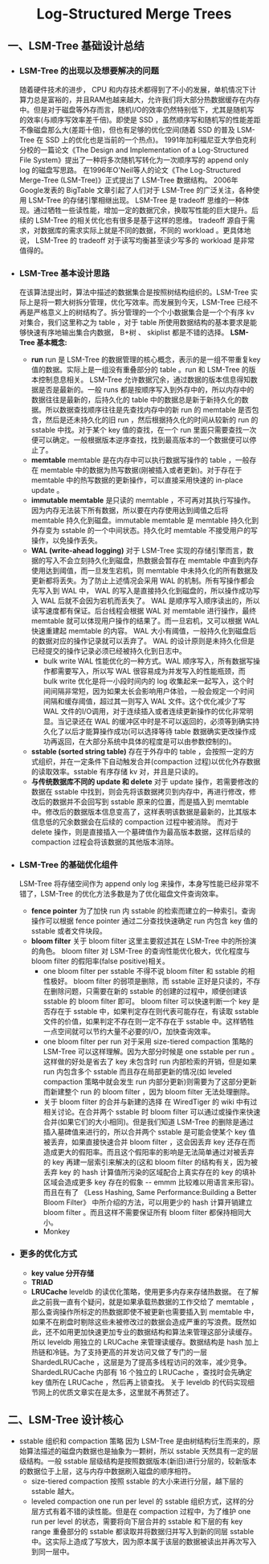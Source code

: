 <h1 style="text-align:center"> Log-Structured Merge Trees </h1>

## 一、LSM-Tree 基础设计总结

- ### LSM-Tree 的出现以及想要解决的问题
    随着硬件技术的进步， CPU 和内存技术都得到了不小的发展，单机情况下计算力总是富裕的，并且RAM也越来越大，允许我们将大部分热数据缓存在内存中。但是对于磁盘等外存而言，随机I/O的效率仍然特别低下，尤其是随机写的效率(与顺序写效率差千倍)。即使是 SSD ，虽然顺序写和随机写的性能差距不像磁盘那么大(差距十倍)，但也有足够的优化空间(随着 SSD 的普及 LSM-Tree 在 SSD 上的优化也是当前的一个热点)。
    1991年加利福尼亚大学伯克利分校的一篇论文《The Design and Implementation of a Log-Structured File System》提出了一种将多次随机写转化为一次顺序写的 append only log 的磁盘写思路。
    在1996年O'Neil等人的论文《The Log-Structured Merge-Tree (LSM-Tree)》正式提出了 LSM-Tree 数据结构。
    2006年Google发表的 BigTable 文章引起了人们对于 LSM-Tree 的广泛关注，各种使用 LSM-Tree 的存储引擎相继出现。
    LSM-Tree 是 tradeoff 思维的一种体现。通过牺牲一些读性能，增加一定的数据冗余，换取写性能的巨大提升。后续的 LSM-Tree 的相关优化也有很多是基于这样的思维。 tradeoff 源自于需求，对数据库的需求实际上就是不同的数据，不同的 workload 。更具体地说， LSM-Tree 的 tradeoff 对于读写均衡甚至读少写多的 workload 是非常值得的。

- ### LSM-Tree 基本设计思路
    在该算法提出时，算法中描述的数据集合是按照树结构组织的。LSM-Tree 实际上是将一颗大树拆分管理，优化写效率。而发展到今天，LSM-Tree 已经不再是严格意义上的树结构了。拆分管理的一个个小数据集合是一个个有序 kv 对集合，我们这里称之为 table ，对于 table 所使用数据结构的基本要求是能够快速有序地输出集合内数据， B+树 、 skiplist 都是不错的选择。
    **LSM-Tree 基本概念:**
    - **run**
        run 是 LSM-Tree 的数据管理的核心概念，表示的是一组不带重复key值的数据。实际上是一组没有重叠部分的 table 。run 和 LSM-Tree 的版本控制息息相关。 LSM-Tree 允许数据冗余，通过数据的版本信息得知数据是否是最新的。一般 runs 都是按顺序写入到外存中的，所以内存中的数据往往是最新的，后持久化的 table 中的数据总是新于新持久化的数据。所以数据查找顺序往往是先查找内存中的新 run 的 memtable 是否包含，然后是还未持久化的旧 run ，然后根据持久化的时间从较新的 run 的 sstable 中找。对于某个 key 值的查找，在一个 run 里面只需要查找一次便可以确定。一般根据版本逆序查找，找到最高版本的一个数据便可以停止了。
    - **memtable**
        memtable 是在内存中可以执行数据写操作的 table ，一般存在 memtable 中的数据为热写数据(刚被插入或者更新)。对于存在于 memtable 中的热写数据的更新操作，可以直接采用快速的 in-place update 。
    - **immutable memtable**
        是只读的 memtable ，不可再对其执行写操作。因为内存无法装下所有数据，所以要在内存使用达到阈值之后将 memtable 持久化到磁盘。immutable memtable 是 memtable 持久化到外存变为 sstable 的一个中间状态。持久化时 memtable 不接受用户的写操作，以免操作丢失。
    - **WAL (write-ahead logging)**
        对于 LSM-Tree 实现的存储引擎而言，数据的写入不会立刻持久化到磁盘，热数据会暂存在 memtable 中直到内存使用达到阈值，而一旦发生宕机，则 memtable 中未持久化的所有数据及更新都将丢失。为了防止上述情况会采用 WAL 的机制。所有写操作都会先写入到 WAL 中， WAL 的写入是直接持久化到磁盘的，所以操作成功写入 WAL 后就不会因为宕机而丢失了。 WAL 是顺序写入顺序读出的，所以读写速度都有保证。后台线程会根据 WAL 对 memtable 进行操作，最终 memtable 就可以体现用户操作的结果了。而一旦宕机，又可以根据 WAL 快速重建起 memtable 的内容。 WAL 大小有阈值，一般持久化到磁盘后的数据对应的操作记录就可以丢弃了。 WAL 的设计原则是未持久化但是已经提交的操作记录必须已经被持久化到日志中。
        - bulk write
            WAL 性能优化的一种方式。WAL 顺序写入，所有数据写操作都需要写入，所以写 WAL 很容易成为并发写入的性能瓶颈，而 bulk write 优化是将一小段时间内的 log 收集起来一起写入，这个时间间隔非常短，因为如果太长会影响用户体验，一般会规定一个时间间隔和缓存阈值，超过其一则写入 WAL 文件。这个优化减少了写 WAL 文件的I/O调用，对于连续插入或者连续更新操作的优化非常明显。当记录还在 WAL 的缓冲区中时是不可以返回的，必须等到确实持久化了以后才能算操作成功(可以选择等待 table 数据确实更改操作成功再返回，在大部分系统中具体的程度是可以由参数控制的)。
    - **sstable (sorted string table)**
        存在于外存中的 table ，会按照一定的方式组织，并在一定条件下自动触发合并(compaction 过程)以优化外存数据的读取效率。sstable 有序存储 kv 对，并且是只读的。
    - **与传统数据库不同的 update 和 delete**
        对于 update 操作，若需要修改的数据在 sstable 中找到，则会先将该数据拷贝到内存中，再进行修改，修改后的数据并不会回写到 sstable 原来的位置，而是插入到 memtable 中。修改后的数据版本信息变高了，这样表明该数据是最新的，比其版本信息低的冗余数据会在后续的 compaction 过程中被消除。
        而对于 delete 操作，则是直接插入一个墓碑值作为最高版本数据，这样后续的 compaction 过程会将该数据的其他版本消除。

- ### LSM-Tree 的基础优化组件
    LSM-Tree 将存储空间作为 append only log 来操作，本身写性能已经非常不错了，LSM-Tree 的优化方法多数是为了优化磁盘文件查询效率。
    - **fence pointer**
        为了加快 run 内 sstable 的检索而建立的一种索引。查询操作可以根据 fence pointer 通过二分查找快速确定 run 内包含 key 值的 sstable 或者文件块段。
    - **bloom filter**
        关于 bloom filter 这里主要叙述其在 LSM-Tree 中的所扮演的角色。 bloom filter 对 LSM-Tree 的查询性能优化极大，优化程度与 bloom filter 的假阳率(false positive)相关。
        - one bloom filter per sstable
            不得不说 bloom filter 和 sstable 的相性极好。 bloom filter 的弱项是删除，而 sstable 正好是只读的，不存在删除问题，只需要在新的 sstable 的创建的过程中，顺便创建该 sstable 的 bloom filter 即可。 bloom filter 可以快速判断一个 key 是否存在于 sstable 中，如果判定存在则代表可能存在，有读取 sstable 文件的价值，如果判定不存在则一定不存在于 sstable 中。这样牺牲一点空间就可以节约大量不必要的I/O，加快查询效率。
        - one bloom filter per run
            对于采用 size-tiered compaction 策略的 LSM-Tree 可以这样理解。因为大部分时候是 one sstable per run 。这样做的好处是省去了 key 未包含时 run 内部检索的开销，但是如果 run 内包含多个 sstable 而且存在局部更新的情况(如 leveled compaction 策略中就会发生 run 内部分更新)则需要为了这部分更新而新建整个 run 的 bloom filter ，因为 bloom filter 无法处理删除。
        - 关于 bloom filter 的合并与新建的选择
            在 WiredTiger 的 wiki 中有过相关讨论。在合并两个 sstable 时 bloom filter 可以通过或操作来快速合并(如果它们的大小相同)。但是我们知道 LSM-Tree 的删除是通过插入墓碑值来进行的，所以合并两个 sstable 是可能会使某个 key 值被丢弃，如果直接快速合并 bloom filter ，这会因丢弃 key 还存在而造成更大的假阳率。而且这个假阳率的影响是无法简单通过对被丢弃的 key 再建一层索引来解决的(这和 bloom filter 的结构有关，因为被丢弃 key 的 hash 计算值所污染的区域配合上真实存在的 key 的填补区域会造成更多 key 存在的假象 -- emmm 比较难以用语言来形容)。而且在有了 《Less Hashing, Same Performance:Building a Better Bloom Filter》 中所介绍的方法，可以用更少的 hash 计算开销建立 bloom filter 。而且这样不需要保证所有 bloom filter 都保持相同大小。
        - Monkey

- ### 更多的优化方式
    - **key value 分开存储**
    - **TRIAD**
    - **LRUCache**
        leveldb 的读优化策略，使用更多内存来存储热数据。
        在了解此之前我一直有个疑问，就是如果承载热数据的工作交给了 memtable ，那么查询操作所标定的热数据即使不被更新也需要插入到 memtable 中，如果不在刷盘时剔除这些未被修改过的数据会造成严重的写浪费。既然如此，还不如用更加快速更加专业的数据结构和算法来管理这部分读缓存。
        所以 leveldb 用独立的 LRUCache 来管理读缓存。数据结构是 hash 加上热链和冷链。为了支持更高的并发访问又做了专门的一层 ShardedLRUCache ，这层是为了提高多线程访问的效率，减少竞争。 ShardedLRUCache 内部有 16 个独立的 LRUCache ，查找时会先确定 key 值所在 LRUCache ，然后再上锁查找。
        关于 leveldb 的代码实现细节网上的优质文章实在是太多，这里就不再赘述了。

## 二、LSM-Tree 设计核心

- sstable 组织和 compaction 策略
    因为 LSM-Tree 是由树结构衍生而来的，原始算法描述的磁盘内数据也是抽象为一颗树，所以 sstable 天然具有一定的层级结构。一般 sstable 层级结构是按照数据版本(新旧)进行分层的，较新版本的数据位于上层，这与内存中数据刷入磁盘的顺序相符。
    - size-tiered compaction
        按照 sstable 的大小来进行分层，越下层的 sstable 越大。
    - leveled compaction
        one run per level 的 sstable 组织方式，这样的分层方式有着不错的读性能。但是在 compaction 过程中，为了维护 one run per level 的状态，需要将向下层合并的 sstable 和下层的有 key range 重叠部分的 sstable 都读取并将数据归并写入到新的同层 sstable 中。这实际上造成了写放大，因为原本属于该层的数据被读出并再次写入到同一层中。
